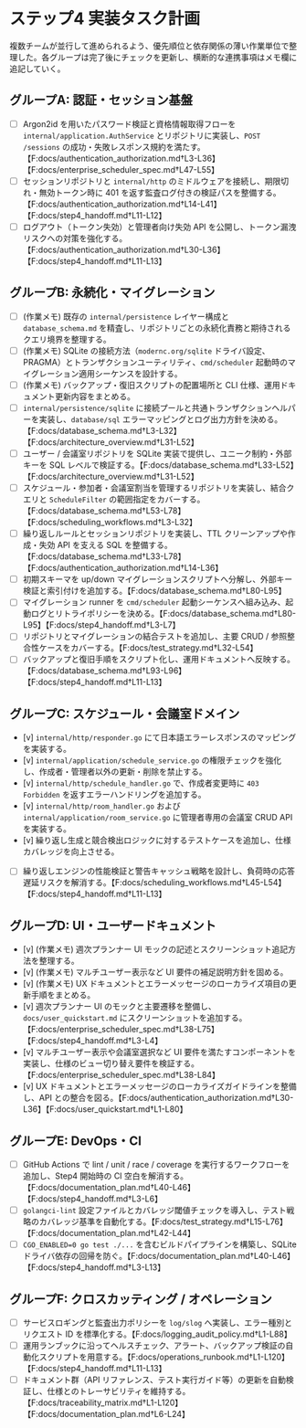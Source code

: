 # ステップ4 実装タスク計画

複数チームが並行して進められるよう、優先順位と依存関係の薄い作業単位で整理した。各グループは完了後にチェックを更新し、横断的な連携事項はメモ欄に追記していく。

## グループA: 認証・セッション基盤
- [ ] Argon2id を用いたパスワード検証と資格情報取得フローを `internal/application.AuthService` とリポジトリに実装し、`POST /sessions` の成功・失敗レスポンス規約を満たす。【F:docs/authentication_authorization.md†L3-L36】【F:docs/enterprise_scheduler_spec.md†L47-L55】
- [ ] セッションリポジトリと `internal/http` のミドルウェアを接続し、期限切れ・無効トークン時に 401 を返す監査ログ付きの検証パスを整備する。【F:docs/authentication_authorization.md†L14-L41】【F:docs/step4_handoff.md†L11-L12】
- [ ] ログアウト（トークン失効）と管理者向け失効 API を公開し、トークン漏洩リスクへの対策を強化する。【F:docs/authentication_authorization.md†L30-L36】【F:docs/step4_handoff.md†L11-L13】

## グループB: 永続化・マイグレーション
- [ ] (作業メモ) 既存の `internal/persistence` レイヤー構成と `database_schema.md` を精査し、リポジトリごとの永続化責務と期待されるクエリ境界を整理する。
- [ ] (作業メモ) SQLite の接続方法（`modernc.org/sqlite` ドライバ設定、PRAGMA）とトランザクションユーティリティ、`cmd/scheduler` 起動時のマイグレーション適用シーケンスを設計する。
- [ ] (作業メモ) バックアップ・復旧スクリプトの配置場所と CLI 仕様、運用ドキュメント更新内容をまとめる。
- [ ] `internal/persistence/sqlite` に接続プールと共通トランザクションヘルパーを実装し、`database/sql` エラーマッピングとログ出力方針を決める。【F:docs/database_schema.md†L3-L32】【F:docs/architecture_overview.md†L31-L52】
- [ ] ユーザー / 会議室リポジトリを SQLite 実装で提供し、ユニーク制約・外部キーを SQL レベルで検証する。【F:docs/database_schema.md†L33-L52】【F:docs/architecture_overview.md†L31-L52】
- [ ] スケジュール・参加者・会議室割当を管理するリポジトリを実装し、結合クエリと `ScheduleFilter` の範囲指定をカバーする。【F:docs/database_schema.md†L53-L78】【F:docs/scheduling_workflows.md†L3-L32】
- [ ] 繰り返しルールとセッションリポジトリを実装し、TTL クリーンアップや作成・失効 API を支える SQL を整備する。【F:docs/database_schema.md†L33-L78】【F:docs/authentication_authorization.md†L14-L36】
- [ ] 初期スキーマを up/down マイグレーションスクリプトへ分解し、外部キー検証と索引付けを追加する。【F:docs/database_schema.md†L80-L95】
- [ ] マイグレーション runner を `cmd/scheduler` 起動シーケンスへ組み込み、起動ログとリトライポリシーを決める。【F:docs/database_schema.md†L80-L95】【F:docs/step4_handoff.md†L3-L7】
- [ ] リポジトリとマイグレーションの結合テストを追加し、主要 CRUD / 参照整合性ケースをカバーする。【F:docs/test_strategy.md†L32-L54】
- [ ] バックアップと復旧手順をスクリプト化し、運用ドキュメントへ反映する。【F:docs/database_schema.md†L93-L96】【F:docs/step4_handoff.md†L11-L13】

## グループC: スケジュール・会議室ドメイン
- [v] `internal/http/responder.go` にて日本語エラーレスポンスのマッピングを実装する。
- [v] `internal/application/schedule_service.go` の権限チェックを強化し、作成者・管理者以外の更新・削除を禁止する。
- [v] `internal/http/schedule_handler.go` で、作成者変更時に `403 Forbidden` を返すエラーハンドリングを追加する。
- [v] `internal/http/room_handler.go` および `internal/application/room_service.go` に管理者専用の会議室 CRUD API を実装する。
- [v] 繰り返し生成と競合検出ロジックに対するテストケースを追加し、仕様カバレッジを向上させる。
- [ ] 繰り返しエンジンの性能検証と警告キャッシュ戦略を設計し、負荷時の応答遅延リスクを解消する。【F:docs/scheduling_workflows.md†L45-L54】【F:docs/step4_handoff.md†L11-L13】

## グループD: UI・ユーザードキュメント
- [v] (作業メモ) 週次プランナー UI モックの記述とスクリーンショット追記方法を整理する。
- [v] (作業メモ) マルチユーザー表示など UI 要件の補足説明方針を固める。
- [v] (作業メモ) UX ドキュメントとエラーメッセージのローカライズ項目の更新手順をまとめる。
- [v] 週次プランナー UI のモックと主要遷移を整備し、`docs/user_quickstart.md` にスクリーンショットを追加する。【F:docs/enterprise_scheduler_spec.md†L38-L75】【F:docs/step4_handoff.md†L3-L4】
- [v] マルチユーザー表示や会議室選択など UI 要件を満たすコンポーネントを実装し、仕様のビュー切り替え要件を検証する。【F:docs/enterprise_scheduler_spec.md†L38-L84】
- [v] UX ドキュメントとエラーメッセージのローカライズガイドラインを整備し、API との整合を図る。【F:docs/authentication_authorization.md†L30-L36】【F:docs/user_quickstart.md†L1-L80】

## グループE: DevOps・CI
- [ ] GitHub Actions で lint / unit / race / coverage を実行するワークフローを追加し、Step4 開始時の CI 空白を解消する。【F:docs/documentation_plan.md†L40-L46】【F:docs/step4_handoff.md†L3-L6】
- [ ] `golangci-lint` 設定ファイルとカバレッジ閾値チェックを導入し、テスト戦略のカバレッジ基準を自動化する。【F:docs/test_strategy.md†L15-L76】【F:docs/documentation_plan.md†L42-L44】
- [ ] `CGO_ENABLED=0 go test ./...` を含むビルドパイプラインを構築し、SQLite ドライバ依存の回帰を防ぐ。【F:docs/documentation_plan.md†L40-L46】【F:docs/step4_handoff.md†L3-L13】

## グループF: クロスカッティング / オペレーション
- [ ] サービスロギングと監査出力ポリシーを `log/slog` へ実装し、エラー種別とリクエスト ID を標準化する。【F:docs/logging_audit_policy.md†L1-L88】
- [ ] 運用ランブックに沿ってヘルスチェック、アラート、バックアップ検証の自動化スクリプトを用意する。【F:docs/operations_runbook.md†L1-L120】【F:docs/step4_handoff.md†L11-L13】
- [ ] ドキュメント群（API リファレンス、テスト実行ガイド等）の更新を自動検証し、仕様とのトレーサビリティを維持する。【F:docs/traceability_matrix.md†L1-L120】【F:docs/documentation_plan.md†L6-L24】
